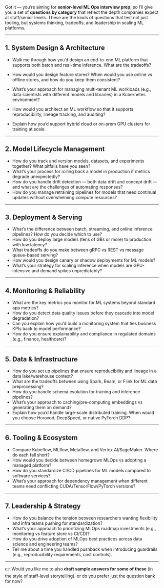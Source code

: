 Got it — you’re aiming for **senior-level ML Ops interview prep**, so I’ll give you a set of **questions by category** that reflect the depth companies expect at staff/senior levels. These are the kinds of questions that test not just tooling, but systems thinking, tradeoffs, and leadership in scaling ML platforms.

---

## **1. System Design & Architecture**

* Walk me through how you’d design an end-to-end ML platform that supports both batch and real-time inference. What are the tradeoffs?


* How would you design feature stores? When would you use online vs offline stores, and how do you keep them consistent?


* What’s your approach for managing multi-tenant ML workloads (e.g., data scientists with different models and libraries) in a Kubernetes environment?


* How would you architect an ML workflow so that it supports reproducibility, lineage tracking, and auditing?
* Explain how you’d support hybrid cloud or on-prem GPU clusters for training at scale.

---

## **2. Model Lifecycle Management**

* How do you track and version models, datasets, and experiments together? What pitfalls have you seen?
* What’s your process for rolling back a model in production if metrics degrade unexpectedly?
* How do you handle drift detection — both data drift and concept drift — and what are the challenges of automating responses?
* How do you manage retraining pipelines for models that need continual updates without overwhelming compute resources?

---

## **3. Deployment & Serving**

* What’s the difference between batch, streaming, and online inference pipelines? How do you decide which to use?
* How do you deploy large models (tens of GBs or more) to production with low latency?
* What tradeoffs do you make between gRPC vs REST vs message queue-based serving?
* How would you design canary or shadow deployments for ML models?
* What’s your strategy for scaling inference when models are GPU-intensive and demand spikes unpredictably?

---

## **4. Monitoring & Reliability**

* What are the key metrics you monitor for ML systems beyond standard app metrics?
* How do you detect data quality issues before they cascade into model degradation?
* Can you explain how you’d build a monitoring system that ties business KPIs back to model performance?
* How do you ensure explainability and compliance in regulated domains (e.g., finance, healthcare)?

---

## **5. Data & Infrastructure**

* How do you set up pipelines that ensure reproducibility and lineage in a data lake/warehouse context?
* What are the tradeoffs between using Spark, Beam, or Flink for ML data preprocessing?
* How do you handle schema evolution for training and inference pipelines?
* What’s your approach to caching/pre-computing embeddings vs generating them on demand?
* Explain how you’d handle large-scale distributed training. When would you choose Horovod, DeepSpeed, or native PyTorch DDP?

---

## **6. Tooling & Ecosystem**

* Compare Kubeflow, MLflow, Metaflow, and Vertex AI/SageMaker. Where do each fall short?
* How would you decide between homegrown MLOps vs adopting a managed platform?
* How do you standardize CI/CD pipelines for ML models compared to software services?
* What’s your approach for dependency management when different teams need conflicting CUDA/TensorFlow/PyTorch versions?

---

## **7. Leadership & Strategy**

* How do you balance the tension between researchers wanting flexibility and infra teams pushing for standardization?
* What’s your approach to prioritizing MLOps roadmap investments (e.g., monitoring vs feature store vs CI/CD)?
* How do you drive adoption of MLOps best practices across data science and engineering teams?
* Tell me about a time you handled pushback when introducing guardrails (e.g., reproducibility requirements, cost controls).

---

👉 Would you like me to also **draft sample answers for some of these** (in the style of staff-level storytelling), or do you prefer just the question bank for now?
